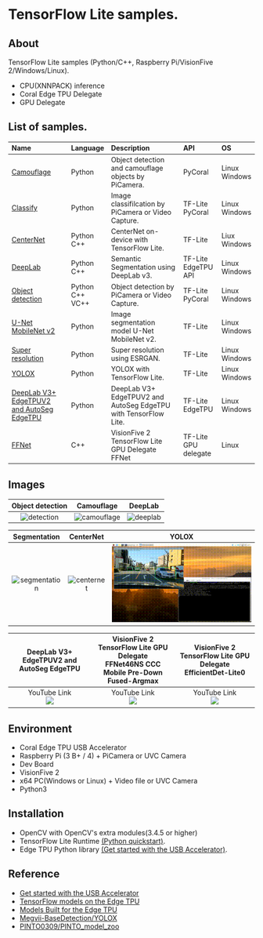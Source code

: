 # TensorFlow Lite samples.

## About
TensorFlow Lite samples (Python/C++, Raspberry Pi/VisionFive 2/Windows/Linux).
 - CPU(XNNPACK) inference
 - Coral Edge TPU Delegate
 - GPU Delegate 

## List of samples.

| Name | Language | Description | API | OS |
|:---|:---|:---|:---|:---|
|[Camouflage](camouflage)| Python | Object detection and camouflage objects by PiCamera. | PyCoral | Linux<br>Windows |
|[Classify](classify) | Python | Image classifilcation by PiCamera or Video Capture.| TF-Lite<br>PyCoral | Linux<br>Windows |
|[CenterNet](centernet)|Python<br>C++|CenterNet on-device with TensorFlow Lite.|TF-Lite|Liux<br>Windows|
| [DeepLab](deeplab) | Python<br>C++ | Semantic Segmentation using DeepLab v3. | TF-Lite<BR>EdgeTPU API | Linux<br>Windows |
| [Object detection](detection) | Python<br>C++<br>VC++ | Object detection by PiCamera or Video Capture. | TF-Lite<br>PyCoral | Linux<br>Windows |
| [U-Net MobileNet v2](segmentation) | Python | Image segmentation model U-Net MobileNet v2. | TF-Lite | Linux<br>Windows 
| [Super resolution](super_resolution) | Python | Super resolution using ESRGAN. | TF-Lite | Linux<br>Windows |
| [YOLOX](yolox/python) | Python | YOLOX with TensorFlow Lite. | TF-Lite | Linux<br>Windows |
| [DeepLab V3+ EdgeTPUV2 and AutoSeg EdgeTPU](deeplab_edgetpu2) | Python | DeepLab V3+ EdgeTPUV2 and AutoSeg EdgeTPU with TensorFlow Lite. | TF-Lite<br>EdgeTPU | Linux<br>Windows |
| [FFNet ](FFNet) | C++ | VisionFive 2 TensorFlow Lite GPU Delegate FFNet | TF-Lite<br>GPU delegate | Linux |


## Images

|Object detection|Camouflage|DeepLab|
|:--:|:--:|:--:|
|![detection](detection/g3doc/img/output.gif)|![camouflage](camouflage/g3doc/img/output.gif)|![deeplab](deeplab/g3doc/img/output.gif)|


|Segmentation|CenterNet|YOLOX|
|:--:|:--:|:--:|
|![segmentation](segmentation/g3doc/segmentation.gif)|![centernet](centernet/g3doc/img/centernet.gif)|![yolox](yolox/g3doc/yolox.gif)|


|DeepLab V3+ EdgeTPUV2 and AutoSeg EdgeTPU| VisionFive 2 TensorFlow Lite GPU Delegate<br>FFNet46NS CCC Mobile Pre-Down Fused-Argmax | VisionFive 2 TensorFlow Lite GPU Delegate<br>EfficientDet-Lite0 |
|:--:|:--:|:--:|
|YouTube Link<br>[![](https://img.youtube.com/vi/-F9R51vFOS8/mqdefault.jpg)](https://www.youtube.com/watch?v=-F9R51vFOS8)|YouTube Link<br>[![](https://img.youtube.com/vi/QDNdEaW8Z8U/mqdefault.jpg)](https://www.youtube.com/watch?v=QDNdEaW8Z8U)|YouTube Link<br>[![](https://img.youtube.com/vi/1SAccRvKuFM/mqdefault.jpg)](https://www.youtube.com/watch?v=1SAccRvKuFM)|

## Environment
- Coral Edge TPU USB Accelerator
- Raspberry Pi (3 B+ / 4) + PiCamera or UVC Camera
- Dev Board
- VisionFive 2
- x64 PC(Windows or Linux) + Video file or UVC Camera
- Python3

## Installation
- OpenCV with OpenCV's extra modules(3.4.5 or higher)
- TensorFlow Lite Runtime [(Python quickstart)](https://www.tensorflow.org/lite/guide/python).
- Edge TPU Python library [(Get started with the USB Accelerator)](https://coral.withgoogle.com/tutorials/accelerator/).

## Reference
- [Get started with the USB Accelerator](https://coral.withgoogle.com/tutorials/accelerator/)
- [TensorFlow models on the Edge TPU](https://coral.withgoogle.com/tutorials/edgetpu-models-intro/#model-requirements)
- [Models Built for the Edge TPU](https://coral.withgoogle.com/models/)
- [Megvii-BaseDetection/YOLOX](https://github.com/Megvii-BaseDetection/YOLOX)
- [PINTO0309/PINTO_model_zoo](https://github.com/PINTO0309/PINTO_model_zoo)

